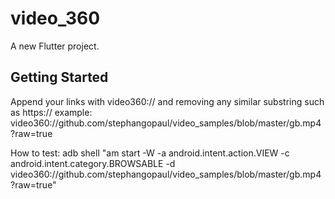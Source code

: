 # video_360

A new Flutter project.

## Getting Started

Append your links with video360:// and removing any similar substring such as https:// 
example: video360://github.com/stephangopaul/video_samples/blob/master/gb.mp4?raw=true

How to test: adb shell "am start -W -a android.intent.action.VIEW -c android.intent.category.BROWSABLE -d video360://github.com/stephangopaul/video_samples/blob/master/gb.mp4?raw=true"

